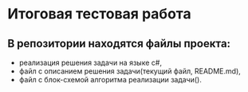 # **Итоговая тестовая работа**
## В репозитории находятся файлы проекта: 
* реализация решения задачи на языке c#, 
* файл с описанием решения задачи(текущий файл, README.md), 
* файл с блок-схемой алгоритма реализации задачи().